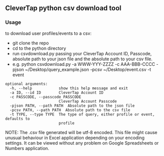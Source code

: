 ## CleverTap python csv download tool

### Usage
to download user profiles/events to a csv:
- git clone the repo
- cd to the python directory
- run csvdownload.py passing your CleverTap Account ID, Passcode, absolute path to your json file and the absolute path to your csv file. 
-  e.g. python csvdownload.py -a WWW-YYY-ZZZZ -c AAA-BBB-CCCC -pjson ~/Desktop/query_example.json -pcsv ~/Desktop/event.csv -t event



```
optional arguments:
  -h, --help            show this help message and exit
  -a ID, --id ID        CleverTap Account ID
  -c PASSCODE, --passcode PASSCODE
                        CleverTap Account Passcode
  -pjson PATH, --path PATH  Absolute path to the json file
  -pcsv PATH, --path PATH  Absolute path to the csv file
  -t TYPE, --type TYPE  The type of query, either profile or event, defaults to
                        profile
```

NOTE: The .csv file generated will be utf-8 encoded. This file might cause unusual behaviour in Excel application depending on your encoding settings. It can be viewed without any problem on Google Spreadsheets or Numbers application. 

